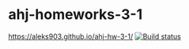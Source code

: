# ahj-homeworks-3-1
https://aleks903.github.io/ahj-hw-3-1/
[![Build status](https://ci.appveyor.com/api/projects/status/2tlcy6tf4lq8kb4g?svg=true)](https://ci.appveyor.com/project/aleks903/ahj-hw-3-1)
